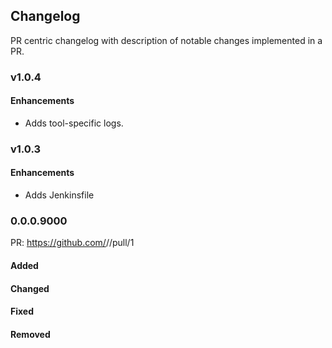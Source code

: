 ## Changelog

PR centric changelog with description of notable changes implemented in a PR.

### v1.0.4

#### Enhancements

- Adds tool-specific logs.

### v1.0.3

#### Enhancements

- Adds Jenkinsfile


### 0.0.0.9000

PR: https://github.com/<github-username>/<github-repo>/pull/1


#### Added

<!-- 
Example: 
- Added Dockerfile 
-->

#### Changed

<!-- 
Example:
- Updated template ci.yml test
-->

#### Fixed

<!-- 
Example:
- Fixed bug xxx
-->

#### Removed

<!-- 
Example:
- Removed containers/ folder
-->

